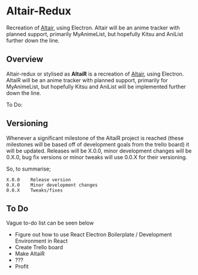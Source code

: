 # Altair-Redux


Recreation of [Altair](https://github.com/mdpenguino/altair), using Electron. Altair will be an anime tracker with planned support, primarily MyAnimeList, but hopefully Kitsu and AniList further down the line.
## Overview
Altair-redux or stylised as **AltaiR** is a recreation of [Altair](https://github.com/mdpenguino/altair), using Electron. AltaiR will be an anime tracker with planned support, primarily for MyAnimeList, but hopefully Kitsu and AniList will be implemented further down the line.


To Do:
## Versioning
Whenever a significant milestone of the AltaiR project is reached (these milestones will be based off of development goals from the trello board) it will be updated. Releases will be X.0.0, minor development changes will be 0.X.0, bug fix versions or minor tweaks will use 0.0.X for their versioning.

So, to summarise;
```
X.0.0    Release version
0.X.0    Minor development changes
0.0.X    Tweaks/fixes
```

## To Do
Vague to-do list can be seen below
* Figure out how to use React Electron Boilerplate / Development Environment in React
* Create Trello board
* Make AltaiR
* ???
* Profit

